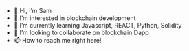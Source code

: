 - 👋 Hi, I’m Sam 
- 👀 I’m interested in blockchain development
- 🌱 I’m currently learning Javascript, REACT, Python, Solidity
- 💞️ I’m looking to collaborate on blockchain Dapp
- 📫 How to reach me right here!

<!---
samkan113096/samkan113096 is a ✨ special ✨ repository because its `README.md` (this file) appears on your GitHub profile.
You can click the Preview link to take a look at your changes.
--->

